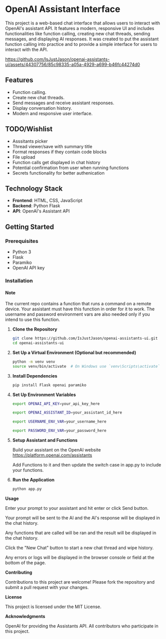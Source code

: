 # OpenAI Assistant Interface

This project is a web-based chat interface that allows users to interact with OpenAI's assistant API. It features a modern, responsive UI and includes functionalities like function calling, creating new chat threads, sending messages, and displaying AI responses. It was created to put the assistant function calling into practice and to provide a simple interface for users to interact with the API.

https://github.com/IsJustJason/openai-assistants-ui/assets/44307756/85c98335-a05a-4929-a699-b46fc44274d0

## Features

- Function calling.
- Create new chat threads.
- Send messages and receive assistant responses.
- Display conversation history.
- Modern and responsive user interface.

## TODO/Wishlist

- Asssitants picker
- Thread viewer/save with summary title
- Format responses if they contain code blocks
- File upload
- Function calls get displayed in chat history
- Potential confirmation from user when running functions
- Secrets functionality for better authenication

## Technology Stack

- **Frontend**: HTML, CSS, JavaScript
- **Backend**: Python Flask
- **API**: OpenAI's Assistant API

## Getting Started

### Prerequisites

- Python 3
- Flask
- Paramiko
- OpenAI API key

### Installation

#### Note
   The current repo contains a function that runs a command on a remote device. Your assistant must have this function in order for it to work. The username and password environment vars are also needed only if you intend to use this function.

1. **Clone the Repository**

   ```bash
   git clone https://github.com/IsJustJason/openai-assistants-ui.git
   cd openai-assistants-ui

2. **Set Up a Virtual Environment (Optional but recommended)**

   ```bash
   python -m venv venv
   source venv/bin/activate  # On Windows use `venv\Scripts\activate`

3. **Install Dependencies**
   ```bash
   pip install Flask openai paramiko

4. **Set Up Environment Variables**
   ```bash
   export OPENAI_API_KEY=your_api_key_here

   export OPENAI_ASSISTANT_ID=your_assistant_id_here

   export USERNAME_ENV_VAR=your_username_here

   export PASSWORD_ENV_VAR=your_password_here

5. **Setup Assistant and Functions**

   Build your assistant on the OpenAI website https://platform.openai.com/assistants

   Add Functions to it and then update the switch case in app.py to include your functions.

6. **Run the Application**
   ```bash
   python app.py

**Usage**
   
   Enter your prompt to your assistant and hit enter or click Send button.
   
   Your prompt will be sent to the AI and the AI's response will be displayed in the chat history.
   
   Any functions that are called will be ran and the result will be displayed in the chat history.
   
   Click the "New Chat" button to start a new chat thread and wipe history.
   
   Any errors or logs will be displayed in the browser console or field at the bottom of the page.

**Contributing**

   Contributions to this project are welcome! Please fork the repository and submit a pull request with your changes.

**License**

   This project is licensed under the MIT License.

**Acknowledgments**

   OpenAI for providing the Assistants API.
   All contributors who participate in this project.

